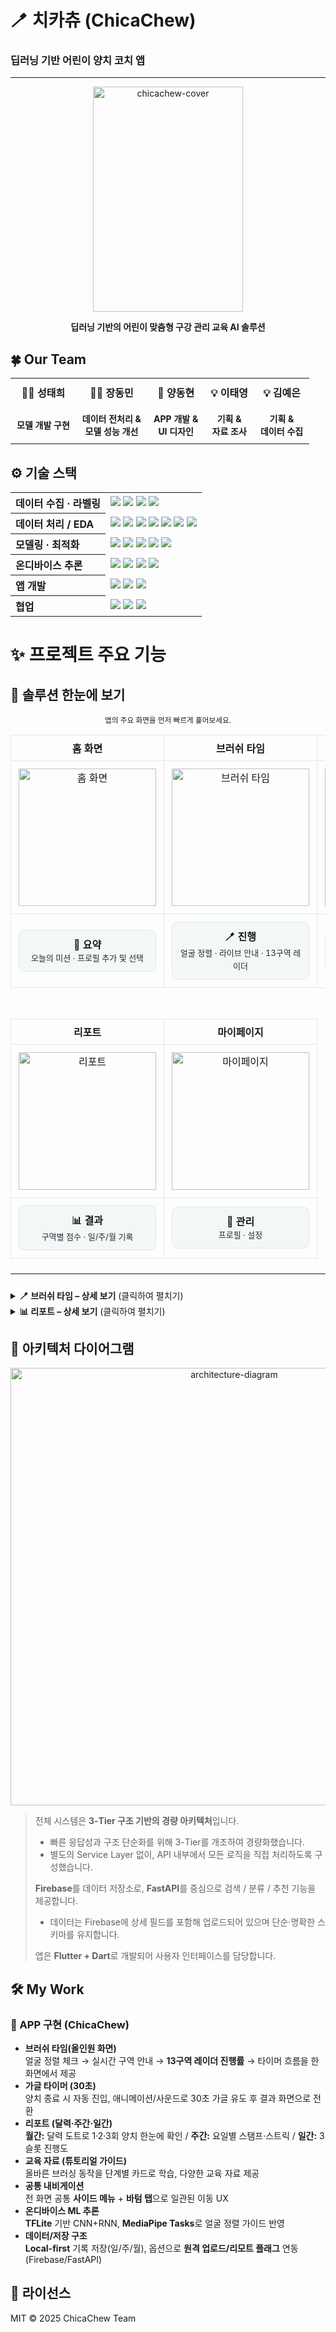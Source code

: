 # 🪥 치카츄 (ChicaChew)
### 딥러닝 기반 어린이 양치 코치 앱
---

<p align="center">
  <img width="240" height="360" alt="chicachew-cover" src="https://github.com/user-attachments/assets/c43c5723-7853-4542-bb28-8523ed4a9d77" />
</p>

<p align="center">
  <strong>딥러닝 기반의 어린이 맞춤형 구강 관리 교육 AI 솔루션</strong>
</p>

<h2>🍀 Our Team</h2>

<table align="center">
  <tr>
    <th style="padding: 10px; font-size: 16px;">👨‍💻 성태희</th>
    <th style="padding: 10px; font-size: 16px;">👨‍💻 장동민</th>
    <th style="padding: 10px; font-size: 16px;">📱 양동현</th>
    <th style="padding: 10px; font-size: 16px;">💡 이태영</th>
    <th style="padding: 10px; font-size: 16px;">💡 김예은</th>
  </tr>
  <tr>
    <td align="center" style="padding: 10px; font-size: 14px;"><strong>모델 개발 구현</strong></td>
    <td align="center" style="padding: 10px; font-size: 14px;"><strong>데이터 전처리 &<br> 모델 성능 개선</strong></td>
    <td align="center" style="padding: 10px; font-size: 14px;"><strong>APP 개발 & <br>UI 디자인</strong></td>
    <td align="center" style="padding: 10px; font-size: 14px;"><strong>기획 & <br>자료 조사</strong></td>
    <td align="center" style="padding: 10px; font-size: 14px;"><strong>기획 & <br>데이터 수집</strong></td>
  </tr>
</table>

## ⚙️ 기술 스택

<table>
  <tr>
    <th align="left">데이터 수집 · 라벨링</th>
    <td>
      <img src="https://img.shields.io/badge/Custom%20Recorder-따라츄-6A5ACD"/>
      <img src="https://img.shields.io/badge/MediaPipe-Tasks-14A0C4?logo=google"/>
      <img src="https://img.shields.io/badge/OpenCV-Tooling-5C3EE8?logo=opencv&logoColor=white"/>
      <img src="https://img.shields.io/badge/LOSO-CV%20Protocol-2E7D32"/>
    </td>
  </tr>
  <tr>
    <th align="left">데이터 처리 / EDA</th>
    <td>
      <img src="https://img.shields.io/badge/Pandas-2.2.3-150458?logo=pandas&logoColor=white"/>
      <img src="https://img.shields.io/badge/NumPy-2.2.5-013243?logo=numpy&logoColor=white"/>
      <img src="https://img.shields.io/badge/scikit--learn-1.6.1-F7931E?logo=scikitlearn"/>
      <img src="https://img.shields.io/badge/Matplotlib-Plotting-11557C?logo=matplotlib"/>
      <img src="https://img.shields.io/badge/RapidFuzz-3.13.0-820AD1"/>
      <img src="https://img.shields.io/badge/KoNLPy-0.6.0-00CED1"/>
      <img src="https://img.shields.io/badge/jamo-0.4.1-FF69B4"/>
    </td>
  </tr>
  <tr>
    <th align="left">모델링 · 최적화</th>
    <td>
      <img src="https://img.shields.io/badge/TensorFlow-Training-FF6F00?logo=tensorflow&logoColor=white"/>
      <img src="https://img.shields.io/badge/CNN+GRU-Sequence%20Model-009688"/>
      <img src="https://img.shields.io/badge/Optuna-HPO-792EE5"/>
      <img src="https://img.shields.io/badge/Time%20Features-Velocity%20%7C%20Angles-455A64"/>
      <img src="https://img.shields.io/badge/Feature%20Set-Hand%2021%20%2B%20Face%20Cues-37474F"/>
    </td>
  </tr>
  <tr>
    <th align="left">온디바이스 추론</th>
    <td>
      <img src="https://img.shields.io/badge/TFLite-Interpreter-34A853?logo=tensorflow&logoColor=white"/>
      <img src="https://img.shields.io/badge/tflite_flutter-FF6F00"/>
      <img src="https://img.shields.io/badge/SELECT_TF_OPS/Unroll-GRU%20Export-546E7A"/>
      <img src="https://img.shields.io/badge/Latency-~ms%20Level-757575"/>
    </td>
  </tr>
  <tr>
    <th align="left">앱 개발</th>
    <td>
      <img src="https://img.shields.io/badge/Flutter-3.35.3-02569B?logo=flutter"/>
      <img src="https://img.shields.io/badge/Dart-3.9.2-0175C2?logo=dart"/>
      <img src="https://img.shields.io/badge/Android_Studio-Narwhal%203-3DDC84?logo=androidstudio"/>
    </td>
  </tr>
  <tr>
    <th align="left">협업</th>
    <td>
      <img src="https://img.shields.io/badge/Jupyter-Notebooks-F37626?logo=jupyter&logoColor=white"/>
      <img src="https://img.shields.io/badge/GitHub-Repo-181717?logo=github"/>
      <img src="https://img.shields.io/badge/Slack-Workspace-4A154B?logo=slack&logoColor=white"/>
    </td>
  </tr>
</table>

# ✨ 프로젝트 주요 기능

<h2>🧩 솔루션 한눈에 보기</h2>
<p align="center"><sub>앱의 주요 화면을 먼저 빠르게 훑어보세요.</sub></p>

<div align="center">

<!-- ▶ 1행: 홈 · 브러쉬 타임 · 교육 자료 (3열) -->
<table style="border-collapse:collapse; table-layout:fixed; width:100%; max-width:960px;">
  <tr>
    <th align="center" style="padding:8px;border:1px solid #e5e7eb;">홈 화면</th>
    <th align="center" style="padding:8px;border:1px solid #e5e7eb;">브러쉬 타임</th>
    <th align="center" style="padding:8px;border:1px solid #e5e7eb;">교육 자료</th>
  </tr>
  <tr>
    <td align="center" style="padding:12px;border:1px solid #e5e7eb;">
      <img src="https://github.com/user-attachments/assets/ea8f5204-37c3-4d15-8c87-e975d76a2274" alt="홈 화면" width="220"/>
    </td>
    <td align="center" style="padding:12px;border:1px solid #e5e7eb;">
      <img src="https://github.com/user-attachments/assets/d47c0f81-3e40-4d00-bb9d-34804b459765" alt="브러쉬 타임" width="220"/>
    </td>
    <td align="center" style="padding:12px;border:1px solid #e5e7eb;">
      <img src="https://github.com/user-attachments/assets/3ed02c72-8129-45b9-979d-3dd9d4d1cdf8" alt="교육 자료" width="220"/>
    </td>
  </tr>
  <tr>
    <td align="center" style="border:1px solid #e5e7eb; padding:12px;">
      <div style="background:#F3F8F6;border:1px solid #DDEAE4;border-radius:10px;padding:10px 12px; text-align:center;">
        <strong>📌 요약</strong><br/>
        <span style="font-size:13px;line-height:1.6;color:#1f2937;">오늘의 미션 · 프로필 추가 및 선택</span>
      </div>
    </td>
    <td align="center" style="border:1px solid #e5e7eb; padding:12px;">
      <div style="background:#F3F8F6;border:1px solid #DDEAE4;border-radius:10px;padding:10px 12px; text-align:center;">
        <strong>🪥 진행</strong><br/>
        <span style="font-size:13px;line-height:1.6;color:#1f2937;">얼굴 정렬 · 라이브 안내 · 13구역 레이더</span>
      </div>
    </td>
    <td align="center" style="border:1px solid #e5e7eb; padding:12px;">
      <div style="background:#F3F8F6;border:1px solid #DDEAE4;border-radius:10px;padding:10px 12px; text-align:center;">
        <strong>🎓 가이드</strong><br/>
        <span style="font-size:13px;line-height:1.6;color:#1f2937;">양치 튜토리얼 · 교육 자료</span>
      </div>
    </td>
  </tr>
</table>

<br/>

<!-- ▶ 2행: 리포트 · 마이페이지 (2열) -->
<table style="border-collapse:collapse; table-layout:fixed; width:100%; max-width:640px;">
  <tr>
    <th align="center" style="padding:8px;border:1px solid #e5e7eb; width:50%;">리포트</th>
    <th align="center" style="padding:8px;border:1px solid #e5e7eb; width:50%;">마이페이지</th>
  </tr>
  <tr>
    <td align="center" style="padding:12px;border:1px solid #e5e7eb;">
      <img src="https://github.com/user-attachments/assets/eb53aa5e-bae5-48ea-8b85-872b8afaa79d" alt="리포트" width="220"/>
    </td>
    <td align="center" style="padding:12px;border:1px solid #e5e7eb;">
      <img src="https://github.com/user-attachments/assets/766fe59a-661d-456b-b842-29f75be4bb02" alt="마이페이지" width="220"/>
    </td>
  </tr>
  <tr>
    <td align="center" style="border:1px solid #e5e7eb; padding:12px;">
      <div style="background:#F3F8F6;border:1px solid #DDEAE4;border-radius:10px;padding:10px 12px; text-align:center;">
        <strong>📊 결과</strong><br/>
        <span style="font-size:13px;line-height:1.6;color:#1f2937;">구역별 점수 · 일/주/월 기록</span>
      </div>
    </td>
    <td align="center" style="border:1px solid #e5e7eb; padding:12px;">
      <div style="background:#F3F8F6;border:1px solid #DDEAE4;border-radius:10px;padding:10px 12px; text-align:center;">
        <strong>👤 관리</strong><br/>
        <span style="font-size:13px;line-height:1.6;color:#1f2937;">프로필 · 설정</span>
      </div>
    </td>
  </tr>
</table>

</div>

<hr style="margin:24px 0;"/>

<details>
  <summary><b>🪥 브러쉬 타임 – 상세 보기</b> (클릭하여 펼치기)</summary>
  <div style="margin:12px 0;">

    <div align="center" style="margin-bottom:14px;">
      <img
        src="https://github.com/user-attachments/assets/2fa99407-9447-4c4d-978e-3a3d17522c51"
        alt="브러쉬 타임: 메뉴 → 솔루션 화면(레이더 실시간, 피드백, 얼굴 인식 알림)"
        style="width:100%; max-width:840px; height:auto;"
      />
    </div>

    <table align="center" style="border-collapse:collapse; table-layout:fixed; width:100%; max-width:900px;">
      <tr>
        <th style="border:1px solid #e5e7eb; padding:10px; width:42%;">주요 기능</th>
        <th style="border:1px solid #e5e7eb; padding:10px; width:58%;">상세 설명</th>
      </tr>
      <tr>
        <td style="border:1px solid #e5e7eb; padding:12px; vertical-align:top;">
          <ul>
            <li>레이더 진행도 <b>실시간 반영</b></li>
            <li><b>TTS/진동</b> 실시간 피드백</li>
            <li><b>얼굴 인식 여부</b> 알림 멘트</li>
            <li>상단 <b>타이머</b>로 남은 시간 표시</li>
          </ul>
        </td>
        <td style="border:1px solid #e5e7eb; padding:12px; vertical-align:top;">
          <ul>
            <li>현재 구역 채움 정도가 즉시 레이더에 반영되어 몰입감 있는 진행</li>
            <li>진행 구간에 따라 멘트/햅틱 강도 차등 적용(예: 미흡→경고, 양호→격려)</li>
            <li>얼굴이 프레임 밖이면 <b>정렬 안내 멘트</b> 노출로 자세 보정</li>
            <li>플로우 끊김 없이 <b>가글 단계</b>로 자연 전환</li>
          </ul>
        </td>
      </tr>
    </table>

    <div align="center" style="margin:12px 0;">
      <table style="border-collapse:collapse; width:100%; max-width:900px;">
        <tr>
          <th style="border:1px solid #e5e7eb; padding:8px; width:20%;">진행도 구간</th>
          <th style="border:1px solid #e5e7eb; padding:8px;">피드백 멘트 예시</th>
        </tr>
        <tr>
          <td style="border:1px solid #e5e7eb; padding:8px;">0~49% (미흡)</td>
          <td style="border:1px solid #e5e7eb; padding:8px;">“(해당 부위) 아직 부족해요! 안쪽 면도 닦을 수 있을까요?”</td>
        </tr>
        <tr>
          <td style="border:1px solid #e5e7eb; padding:8px;">50~99% (양호)</td>
          <td style="border:1px solid #e5e7eb; padding:8px;">“좋아요! 거의 다 왔어요. 조금만 더!”</td>
        </tr>
        <tr>
          <td style="border:1px solid #e5e7eb; padding:8px;">100% (완료)</td>
          <td style="border:1px solid #e5e7eb; padding:8px;">“완벽! 다음 부위로 넘어가볼까요?”</td>
        </tr>
      </table>
    </div>

    <hr style="margin:18px 0;"/>

    <div align="center" style="margin-bottom:14px;">
      <img
        src="https://github.com/user-attachments/assets/b8952427-bc17-4ba6-82a6-f266acf55919"
        alt="가글 화면 → 최종 결과: 레이더로 전반, 하단에 부위별 수치화"
        style="width:100%; max-width:840px; height:auto;"
      />
    </div>

    <table align="center" style="border-collapse:collapse; table-layout:fixed; width:100%; max-width:900px;">
      <tr>
        <th style="border:1px solid #e5e7eb; padding:10px; width:42%;">화면 구성</th>
        <th style="border:1px solid #e5e7eb; padding:10px; width:58%;">설명</th>
      </tr>
      <tr>
        <td style="border:1px solid #e5e7eb; padding:12px; vertical-align:top;">
          <b>가글(30초)</b> → <b>최종 결과</b><br/>
          • 상단: 레이더 차트(오늘의 결과)<br/>
          • 하단: 부위별 진행도 수치화
        </td>
        <td style="border:1px solid #e5e7eb; padding:12px; vertical-align:top;">
          • 가글 타이머 종료 후 결과 화면 자동 진입<br/>
          • 레이더에서 전반 진행도를 한눈에 확인, 하단 리스트로 <b>미흡 구역</b> 우선 제시<br/>
          • 결과는 리포트 탭의 <b>일/주/월 기록</b>에 누적 반영
        </td>
      </tr>
    </table>

  </div>
</details>

<details>
  <summary><b>📊 리포트 – 상세 보기</b> (클릭하여 펼치기)</summary>
  <div style="margin:12px 0;">

    <div align="center" style="margin-bottom:10px;">
      <img
        src="https://github.com/user-attachments/assets/24439cfa-4986-48ad-a18e-74fa499bc33f"
        alt="리포트: 달력 탭 → 일간 상세 / 월간·일간·주간 기록 개요"
        style="width:100%; max-width:840px; height:auto;"
      />
    </div>

    <table align="center" style="border-collapse:collapse; table-layout:fixed; width:100%; max-width:900px;">
      <tr>
        <th style="border:1px solid #e5e7eb; padding:10px; width:42%;">구성 요소</th>
        <th style="border:1px solid #e5e7eb; padding:10px; width:58%;">상세 설명</th>
      </tr>
      <tr>
        <td style="border:1px solid #e5e7eb; padding:12px; vertical-align:top;">
          <b>① 월간 기록</b><br/>
          • 달력(1~31일)<br/>
          • <u>1·2·3회 양치</u> 범례(도트/색상)
        </td>
        <td style="border:1px solid #e5e7eb; padding:12px; vertical-align:top;">
          • 날짜 도트로 해당 일의 <b>양치 횟수</b>를 한눈에 확인<br/>
          • <b>날짜 탭</b> 시 → <b>일간 상세</b>로 이동(붉은 박스 영역)<br/>
          • 월 변경 시 누적 달성률(예: <code>완료일 n일 / 목표일 m일</code>) 갱신
        </td>
      </tr>
      <tr>
        <td style="border:1px solid #e5e7eb; padding:12px; vertical-align:top;">
          <b>② 일간 기록</b><br/>
          • <u>아침/점심/저녁</u> 3슬롯 진행도<br/>
          • 최종 결과 카드(해당 회차)<br/>
          • 부위별 양치 진행도(파이/막대)
        </td>
        <td style="border:1px solid #e5e7eb; padding:12px; vertical-align:top;">
          • 선택 날짜의 <b>오늘 진행</b>(예: <code>1/3 완료</code>) 표시<br/>
          • 각 회차 누르면 <b>최종 결과 화면</b>(미흡 구역 리뷰) 열람<br/>
          • 기록 없을 때는 Empty State 가이드 노출
        </td>
      </tr>
      <tr>
        <td style="border:1px solid #e5e7eb; padding:12px; vertical-align:top;">
          <b>③ 주간 기록</b><br/>
          • 요일별 스탬프(완료/부분/미완)<br/>
          • 주 단위 달성률/연속일(스트릭)
        </td>
        <td style="border:1px solid #e5e7eb; padding:12px; vertical-align:top;">
          • 최근 1주(월~일) 진행을 원형 스탬프로 요약<br/>
          • <b>스트릭·주간 완료률</b>로 동기부여 강화<br/>
          • 주 전환: 좌우 스와이프/화살표
        </td>
      </tr>
    </table>

  </div>
</details>

## 🔧 아키텍처 다이어그램

<p align="center">
  <img src="https://github.com/user-attachments/assets/0a12bfff-dec4-4a52-bad2-9afc72c52353" alt="architecture-diagram" width="700"/>
</p>

> 전체 시스템은 **3-Tier 구조 기반의 경량 아키텍처**입니다.  
> - 빠른 응답성과 구조 단순화를 위해 3-Tier를 개조하여 경량화했습니다.  
> - 별도의 Service Layer 없이, API 내부에서 모든 로직을 직접 처리하도록 구성했습니다.  
>
> **Firebase**를 데이터 저장소로, **FastAPI**를 중심으로 검색 / 분류 / 추천 기능을 제공합니다.  
> - 데이터는 Firebase에 상세 필드를 포함해 업로드되어 있으며 단순·명확한 스키마를 유지합니다.  
>
> 앱은 **Flutter + Dart**로 개발되어 사용자 인터페이스를 담당합니다.

## 🛠️ My Work

### 📱 APP 구현 (ChicaChew)
- **브러쉬 타임(올인원 화면)**  
  얼굴 정렬 체크 → 실시간 구역 안내 → **13구역 레이더 진행률** → 타이머 흐름을 한 화면에서 제공
- **가글 타이머 (30초)**  
  양치 종료 시 자동 진입, 애니메이션/사운드로 30초 가글 유도 후 결과 화면으로 전환
- **리포트 (달력·주간·일간)**  
  **월간:** 달력 도트로 1·2·3회 양치 한눈에 확인 / **주간:** 요일별 스탬프·스트릭 / **일간:** 3슬롯 진행도
- **교육 자료 (튜토리얼 가이드)**  
  올바른 브러싱 동작을 단계별 카드로 학습, 다양한 교육 자료 제공
- **공통 내비게이션**  
  전 화면 공통 **사이드 메뉴** + **바텀 탭**으로 일관된 이동 UX
- **온디바이스 ML 추론**  
  **TFLite** 기반 CNN+RNN, **MediaPipe Tasks**로 얼굴 정렬 가이드 반영
- **데이터/저장 구조**  
  **Local-first** 기록 저장(일/주/월), 옵션으로 **원격 업로드/리모트 플래그** 연동(Firebase/FastAPI)

## 📄 라이선스
MIT © 2025 ChicaChew Team
